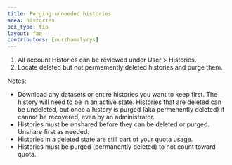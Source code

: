 ```yaml
---
title: Purging unneeded histories
area: histories     
box_type: tip        
layout: faq        
contributors: [nurzhamalyrys] 
---
```


1. All account Histories can be reviewed under User > Histories.
2. Locate deleted but not permemently deleted histories and purge them.

Notes:
- Download any datasets or entire histories you want to keep first. The history will need to be in an active state. Histories that are deleted can be undeleted, but once a history is purged (aka permenently deleted) it cannot be recovered, even by an administrator.
- Histories must be unshared before they can be deleted or purged. Unshare first as needed.
- Histories in a deleted state are still part of your quota usage.
- Histories must be purged (permanently deleted) to not count toward quota.
